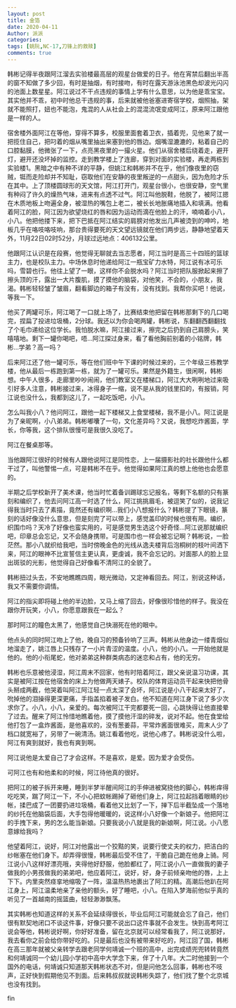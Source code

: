 ```yaml
---
layout: post
title: 金箔
date: 2020-04-11
Author: 派派
categories: 
tags: [姚阮,NC-17,刀锋上的救赎]
comments: true
---
```




韩彬记得半夜跟阿江溜去实验楼最高层的观星台做爱的日子。他在宵禁后翻出半高的窗不知做了多少回，有时是抽烟，有时接吻，有时在露天游泳池黑色却波光闪闪的池面上数星星。阿江说过不干点违规的事情上学有什么意思，以为他是乖宝宝。其实他并不乖，初中时他总干违规的事，后来就被他爸塞进寄宿学校，烟照抽，架就不能照打，妞也不能泡，鬼混的人从社会上的混混流氓变成阿江，原来阿江跟他是一样的人。

宿舍楼外面阿江在等他，穿得不算多，校服里面套着卫衣，插着兜，见他来了就一把揽住自己，把叼着的烟从嘴里抽出来塞到他的唇边。烟嘴湿漉漉的，粘着自己的口腔黏膜，他微张了一下，点亮黑夜里的一撮火星。他们从宿舍楼后绕着走，避开灯，避开还没坏掉的监控。走到教学楼上了连廊，穿到对面的实验楼，再走两栋到实验楼1。黑暗之中有种不详的平静，但姚江和韩彬并不在乎，他们像夜里的窃贼，铤而走险却并不知耻，窃取他们在安静的夜里叛逆的一点甜头，因为危险才乐在其中。上了顶楼圆球形的天文馆，阿江打开门，观星台很小，也很安静，空气里有种闷了许久的燥热气味，进来有点透不过气。阿江叫他脱鞋，他脱了，被阿江摁在木质地板上吻遍全身，被湿热的嘴包上老二，被长长地胀痛地插入和填满。他看着阿江的脸，阿江因为欲望烧红的唇和因为运动而滴在他脸上的汗，喃喃着小八，小八。他把他搂下来，把下巴抵在阿江结实的肩膀对他发出几声被烫到的呻吟，地板几乎在咯吱咯吱响，那台贵得要死的天文望远镜就在他们两步远，静静地望着天外，11月22日02时52分，月球过远地点：406132公里。

他跟阿江认识是在段赛，他觉得无聊就去当志愿者，阿江当时是高三十四班的篮球主力，也是校队主力。中场休息时他递给阿江一瓶宝矿力水特，阿江说有冰可乐吗，雪碧也行。他往上望了一眼，这样你不会脱水吗？阿江当时把队服掀起来擦了擦头顶的汗，露出一大片腹肌，摸了摸他的脑袋，对他笑，不会的，小朋友，我渴。韩彬轻轻皱了皱眉，翻看脚边的箱子有没有，没有找到。我帮你买吧！他说，等我一下。

他买了两罐可乐，阿江喝了一口就上场了，比赛结束他把留在韩彬那剩下的几口喝完，捏扁了投进垃圾桶，2分球。我还以为你会喝两罐，韩彬说，东翻翻西翻翻找了个毛巾递给这位学长。我怕脱水嘛，阿江接过来，擦完之后扔到自己肩膀头，笑嘻嘻地。剩下一罐你喝吧，唔…阿江探过身来，看了看他胸前别着的小铭牌，韩彬…学弟？高一吗？

后来阿江还了他一罐可乐，等在他们班中午下课的时候过来的，三个年级三栋教学楼，他从最后一栋跑到第一栋，就为了一罐可乐。果然是外籍生，很闲啊，韩彬想。中午人很多，走廊里吵吵闹闹，他们教室又在楼梯口，阿江大大咧咧地过来吸引好多人注意，韩彬接过来，冰得身子一缩，说不是从我的钱里扣的，有报销，阿江说也没什么，我都到这儿了，一起吃饭吧，小八。

怎么叫我小八？他问阿江，跟他一起下楼梯又上食堂楼梯，我不是小八。阿江说是为了亲昵啊，小八弟弟。韩彬嘟囔了一句，文化差异吗？又说，我想吃炸酱面，学长，你等我，这个排队很慢可是我很久没吃了。

阿江在餐桌那等。

当他跟阿江很好的时候有人跟他说阿江是同性恋，上一届摄影社的社长跟他什么都干过了，叫他警惕一点，可是韩彬不在乎。他觉得如果阿江真的想上他他也会愿意的。

半期之后学校新开了美术课，他当时忙着备训踢球忘记报名，等剩下名额的只有篆刻和编织了，他去问阿江高一时选了什么，阿江挑挑眉毛，被逗笑了似的，说我记得我当时只去了素描，竟然还有编织啊…我们小八想报什么？韩彬提了下眼镜，篆刻的话好像没什么意思，但是刻完了可以带上，感觉盖印的时候也很有用。编织，织围巾吗？天冷了好像也蛮实用的，可是感觉男生选这个好奇怪…阿江说那就编织吧，印章总会忘记，又不会随身携带。可是围巾也一样会被忘记啊？韩彬说，一脸茫然。那小八就织给我吧，当时傍晚金色的光线从逸夫楼背后泡桐树的枝叶间洒下来，阿江的眼神不比宣誓信主更认真，更虔诚，我不会忘记的。对面那人的脸上显出斑驳的光影，他觉得自己好像看不清阿江的全貌了。

韩彬扭过头去，不安地瞧瞧四周，眼光微动，又定神看回去。阿江，别说这种话，我又不需要你调情。

阿江的指尖即将碰上他的半边脸，又马上缩了回去，好像很珍惜他的样子。我没在跟你开玩笑，小八，你愿意跟我在一起么？

那时阿江的瞳色太黑了，他感觉自己快溺死在他的眼中。

他点头的同时阿江吻上了他，晚自习的预备铃响了三声。韩彬从他身边一缕青烟似地溜走了，姚江唇上只残存了一小片青涩的温度。小八，他的小八。一开始他就是他的。他的小衔尾蛇，他对弟弟这种群类病态的迷恋和占有，他的无穷。

韩彬也乐意被他浸湿，阿江周末不回家，他有时陪着阿江，跟父亲说温习功课，其实是被阿江按在他宿舍的床上为他做两天婊子。校队的体育运动员干起来快把他骨头掰成两截，他哭着叫阿江阿江轻一点太深了会坏，阿江说是小八干起来太好了，吮掉他的泪操得更深更痛，手指盖掐着被子发白。他不知道在阿江身下说了多少次求你了。小八，小八，亲爱的。每次被阿江干完都要死一回，心跳快得让他直接晕了过去。醒来了阿江怜惜地瞧着他，摸了摸他汗湿的碎发，说对不起。他在食堂给他打包了一盒炸酱面，是他喜欢的，没有葱姜蒜，平常炸酱面很难买，周末人少了档口就宽裕了，另带了一碗清汤。姚江看着他吃，说他心疼了。韩彬说没什么啦，阿江有爽到就好，我也有爽到啊。

阿江说他是太爱自己了才会这样。不是喜欢，是爱。因为爱才会受伤。

可阿江也有和他柔和的时候，阿江待他真的很好。

把阿江的被子拆开来睡，睡到半梦半醒间阿江的手伸进被窝挠他的脚心，韩彬痒得吃吃笑，踹了阿江一下，不小心把蚊帐踢掉了砸他们身上，阿江拉起挡着眼睛的纱帐，揉巴成了一团要扔进垃圾桶，看着他又比划了一下，掸下后半截坠成一个落地的纱托在他脑袋后面，大手包得他暖暖的，说这样小八好像一个新娘子。他把阿江的手拽下来，男的怎么能当新娘。只要我说小八就是我的新娘啊，阿江说。小八愿意嫁给我吗？

他望着阿江，说好，阿江对他露出一个狡黠的笑，说要行使丈夫的权力，把洁白的纱帐塞在他们身下。却弄得很慢，韩彬最后受不住了，干脆自己跪在他身上骑。阿江说小八这样好漂亮哦，夹得他好舒服，他脸都红了，阿江说小八一直做我的妻子做我的小男孩做我的弟弟吧，他应着阿江，说好，好，身子前倾亲吻他的唇，上上下下。内里突然痉挛地缩吸了一阵，温温热热地裹出了阿江的精。高潮后他趴在阿江身上，阿江温柔地亲了亲他的额头，好了睡吧，小八。在陷入梦海前他似乎真的听见了一首越南的摇篮曲，轻轻渺渺飘荡。

其实韩彬也知道这样的关系不会延续得很长，毕业后阿江可能就会忘了自己，他们很有默契地闭口不谈这件事，好像只要不说出口这件事就不会发生。快到高考阿江说会等他，韩彬说好啊，你好好准备，留在北京就可以经常看我了，阿江说那好，我去看你之前会给你带好吃的。只是最后也没有被带来好吃的，阿江回了国，韩彬在高三那年就被父亲转学去跟老同学何靖诚一个班的高中，出完成绩兜兜转转竟然和何靖诚同一个幼儿园小学初中高中大学念下来，伴了十八年。大二时他接到一个国外的电话，何靖诚只知道那天韩彬状态不对，但是问他怎么回事，韩彬也不吱声，正好快到假期他见不到面。后来韩叔叔就说韩彬失踪了，他们找了整个北京城也没有找到。

fin
